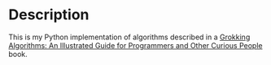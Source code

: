 # Description

This is my Python implementation of algorithms described in a [Grokking Algorithms: An Illustrated Guide for Programmers and Other Curious People](https://www.amazon.com/exec/obidos/ASIN/1617292230/) book.